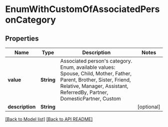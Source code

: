 
# EnumWithCustomOfAssociatedPersonCategory


## Properties
Name | Type | Description | Notes
------------ | ------------- | ------------- | -------------
**value** | **String** | Associated person&#39;s category. Enum, available values: Spouse, Child, Mother, Father, Parent, Brother, Sister, Friend, Relative, Manager, Assistant, ReferredBy, Partner, DomesticPartner, Custom | 
**description** | **String** |  |  [optional]




[[Back to Model list]](Models.md) [[Back to API README]](README.md)


